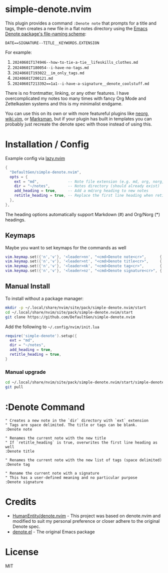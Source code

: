 # simple-denote.nvim

This plugin provides a command `:Denote note` that prompts for a title and tags, then creates a new file in a flat notes directory using the [Emacs Denote package's file-naming scheme](https://protesilaos.com/emacs/denote#h:4e9c7512-84dc-4dfb-9fa9-e15d51178e5d):

`DATE==SIGNATURE--TITLE__KEYWORDS.EXTENSION`

For example:
1. `20240601T174946--how-to-tie-a-tie__lifeskills_clothes.md`
2. `20240601T180054--i-have-no-tags.md`
3. `20240601T193022__im_only_tags.md`
4. `20240601T200121.md`
5. `20240601T213392==1a1--i-have-a-signature__denote_coolstuff.md`

There is no frontmatter, linking, or any other features. I have overcomplicated my notes too many times with fancy Org Mode and Zettelkasten systems and this is my minimalist endgame.

You can use this on its own or with more featureful plugins like [neorg](https://github.com/nvim-neorg/neorg), [wiki.vim](https://github.com/lervag/wiki.vim), or [Marksman](https://github.com/artempyanykh/marksman), but if your plugin has built in templates you can probably just recreate the denote spec with those instead of using this.

# Installation / Config

Example config via [lazy.nvim](https://github.com/folke/lazy.nvim)

```lua
{
  "DefaultGen/simple-denote.nvim",
  opts = {
    ext = "md",             -- Note file extension (e.g. md, org, norg, txt)
    dir = "~/notes",        -- Notes directory (should already exist)
    add_heading = true,     -- Add a md/org heading to new notes
    retitle_heading = true, -- Replace the first line heading when retitling
  },
},
```

The heading options automatically support Markdown (#) and Org/Norg (*) headings.

## Keymaps

Maybe you want to set keymaps for the commands as well

```lua
vim.keymap.set({'n','v'}, '<leader>nn', "<cmd>Denote note<cr>",      { desc = "New note"         })
vim.keymap.set({'n','v'}, '<leader>nt', "<cmd>Denote title<cr>",     { desc = "Change title"     })
vim.keymap.set({'n','v'}, '<leader>nk', "<cmd>Denote tag<cr>",       { desc = "Change tags"      })
vim.keymap.set({'n','v'}, '<leader>nz', "<cmd>Denote signature<cr>", { desc = "Change signature" })
```

## Manual Install

To install without a package manager:

```bash
mkdir -p ~/.local/share/nvim/site/pack/simple-denote.nvim/start
cd ~/.local/share/nvim/site/pack/simple-denote.nvim/start
git clone https://github.com/DefaultGen/simple-denote.nvim
```

Add the following to `~/.config/nvim/init.lua`

```lua
require('simple-denote').setup({
  ext = "md",
  dir = "~/notes",
  add_heading = true,
  retitle_heading = true,
}
```

### Manual upgrade

```bash
cd ~/.local/share/nvim/site/pack/simple-denote.nvim/start/simple-denote.nvim
git pull
```

# :Denote Command

```vim
" Creates a new note in the `dir` directory with `ext` extension
" Tags are space delimited. The title or tags can be blank.
:Denote note

" Renames the current note with the new title
" If `retitle_heading` is true, overwrites the first line heading as well
:Denote title

" Renames the current note with the new list of tags (space delimited)
:Denote tag

" Rename the current note with a signature
" This has a user-defined meaning and no particular purpose
:Denote signature
```

# Credits

* [HumanEntity/denote.nvim](https://github.com/HumanEntity/denote.nvim) - This project was based on denote.nvim and modified to suit my personal preference or closer adhere to the original Denote spec.
* [denote.el](https://protesilaos.com/emacs/denote) - The original Emacs package

# License

MIT
